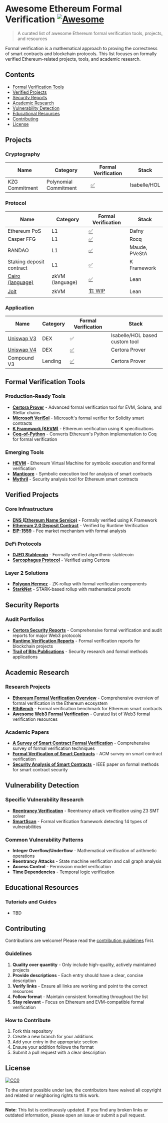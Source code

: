 # Awesome Ethereum Formal Verification [![Awesome](https://awesome.re/badge.svg)](https://awesome.re)

> A curated list of awesome Ethereum formal verification tools, projects, and resources

Formal verification is a mathematical approach to proving the correctness of smart contracts and blockchain protocols. This list focuses on formally verified Ethereum-related projects, tools, and academic research.

## Contents

- [Formal Verification Tools](#formal-verification-tools)
- [Verified Projects](#verified-projects)
- [Security Reports](#security-reports)
- [Academic Research](#academic-research)
- [Vulnerability Detection](#vulnerability-detection)
- [Educational Resources](#educational-resources)
- [Contributing](#contributing)
- [License](#license)

## Projects
### Cryptography

| Name | Category | Formal Verification | Stack |
| ---- | ---- | ---- | ---- |
| KZG Commitment | Polynomial Commitment | [✅](https://github.com/tobias-rothmann/Polynomial-Commitment-Schemes) | Isabelle/HOL |

### Protocol

| Name | Category | Formal Verification | Stack |
| ---- | ---- | ---- | ---- |
| Ethereum PoS | L1 | [✅](https://github.com/ConsenSys/eth2.0-dafny) | Dafny |
| Casper FFG | L1 | [✅](https://github.com/runtimeverification/casper-proofs) | Rocq |
| RANDAO | L1 | [✅](https://github.com/runtimeverification/rdao-smc) | Maude, PVeStA |
| Staking deposit contract | L1 | [✅](https://github.com/runtimeverification/deposit-contract-verification) | K Framework |
| [Cairo (language)](https://github.com/starkware-libs/cairo-lang) | zkVM (language) | [✅](https://github.com/starkware-libs/formal-proofs) | Lean |
| [Jolt](https://github.com/a16z/jolt) | zkVM | [🏗️ WIP](https://github.com/GaloisInc/zk-lean) | Lean |

### Application

| Name | Category | Formal Verification | Stack |
| ---- | ---- | ---- | ---- |
| [Uniswap V3](https://github.com/Uniswap/v3-core) | DEX | ✅ | Isabelle/HOL based custom tool |
| [Uniswap V4](https://github.com/Uniswap/v4-core) | DEX | [✅](https://certora.cdn.prismic.io/certora/Z4UNepbqstJ99YI5_InformedeSeguridadUniswapV4.pdf) | Certora Prover |
| Compound V3 | Lending | [✅](https://certora.cdn.prismic.io/certora/e7ca6508-fad8-4a41-8588-b3312d8b750e_Compound+Report.pdf) | Certora Prover |


## Formal Verification Tools

### Production-Ready Tools

- **[Certora Prover](https://www.certora.com/)** - Advanced formal verification tool for EVM, Solana, and Stellar chains
- **[Microsoft VeriSol](https://github.com/microsoft/verisol)** - Microsoft's formal verifier for Solidity smart contracts
- **[K Framework (KEVM)](https://github.com/kframework/evm-semantics)** - Ethereum verification using K specifications
- **[Coq-of-Python](https://github.com/formal-land/coq-of-python)** - Converts Ethereum's Python implementation to Coq for formal verification

### Emerging Tools

- **[HEVM](https://github.com/dapphub/dapptools/tree/master/src/hevm)** - Ethereum Virtual Machine for symbolic execution and formal verification
- **[Manticore](https://github.com/trailofbits/manticore)** - Symbolic execution tool for analysis of smart contracts
- **[Mythril](https://github.com/ConsenSys/mythril)** - Security analysis tool for Ethereum smart contracts

## Verified Projects

### Core Infrastructure

- **[ENS (Ethereum Name Service)](https://ens.domains/)** - Formally verified using K Framework
- **[Ethereum 2.0 Deposit Contract](https://github.com/ethereum/deposit_contract)** - Verified by Runtime Verification
- **[EIP-1559](https://eips.ethereum.org/EIPS/eip-1559)** - Fee market mechanism with formal analysis

### DeFi Protocols

- **[DJED Stablecoin](https://djed.one/)** - Formally verified algorithmic stablecoin
- **[Sarcophagus Protocol](https://sarcophagus.io/)** - Verified using Certora

### Layer 2 Solutions

- **[Polygon Hermez](https://hermez.io/)** - ZK-rollup with formal verification components
- **[StarkNet](https://starknet.io/)** - STARK-based rollup with mathematical proofs

## Security Reports

### Audit Portfolios

- **[Certora Security Reports](https://www.certora.com/reports)** - Comprehensive formal verification and audit reports for major Web3 protocols
- **[Runtime Verification Reports](https://runtimeverification.com/smartcontract)** - Formal verification reports for blockchain projects
- **[Trail of Bits Publications](https://blog.trailofbits.com/)** - Security research and formal methods applications

## Academic Research

### Research Projects

- **[Ethereum Formal Verification Overview](https://github.com/leonardoalt/ethereum_formal_verification_overview)** - Comprehensive overview of formal verification in the Ethereum ecosystem
- **[EthBench](https://github.com/ucsb-seclab/ethbench)** - Formal verification benchmark for Ethereum smart contracts
- **[Awesome Web3 Formal Verification](https://github.com/saeidshirazi/Awesome-Smart-Contract-Security-Tools)** - Curated list of Web3 formal verification resources

### Academic Papers

- **[A Survey of Smart Contract Formal Verification](https://arxiv.org/abs/1909.07633)** - Comprehensive survey of formal verification techniques
- **[Formal Verification of Smart Contracts](https://dl.acm.org/doi/10.1145/3243734.3243795)** - ACM survey on smart contract verification
- **[Security Analysis of Smart Contracts](https://ieeexplore.ieee.org/document/8449446)** - IEEE paper on formal methods for smart contract security

## Vulnerability Detection

### Specific Vulnerability Research

- **[Reentrancy Verification](https://github.com/ConsenSys/mythril)** - Reentrancy attack verification using Z3 SMT solver
- **[SmartScan](https://github.com/smartdec/smartcheck)** - Formal verification framework detecting 14 types of vulnerabilities

### Common Vulnerability Patterns

- **Integer Overflow/Underflow** - Mathematical verification of arithmetic operations
- **Reentrancy Attacks** - State machine verification and call graph analysis
- **Access Control** - Permission model verification
- **Time Dependencies** - Temporal logic verification


## Educational Resources

### Tutorials and Guides

- TBD

## Contributing

Contributions are welcome! Please read the [contribution guidelines](CONTRIBUTING.md) first.

### Guidelines

1. **Quality over quantity** - Only include high-quality, actively maintained projects
2. **Provide descriptions** - Each entry should have a clear, concise description
3. **Verify links** - Ensure all links are working and point to the correct resources
4. **Follow format** - Maintain consistent formatting throughout the list
5. **Stay relevant** - Focus on Ethereum and EVM-compatible formal verification

### How to Contribute

1. Fork this repository
2. Create a new branch for your additions
3. Add your entry in the appropriate section
4. Ensure your addition follows the format
5. Submit a pull request with a clear description

## License

[![CC0](https://mirrors.creativecommons.org/presskit/buttons/88x31/svg/cc-zero.svg)](https://creativecommons.org/publicdomain/zero/1.0/)

To the extent possible under law, the contributors have waived all copyright and related or neighboring rights to this work.

---

**Note**: This list is continuously updated. If you find any broken links or outdated information, please open an issue or submit a pull request.
